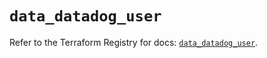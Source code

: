 # `data_datadog_user`

Refer to the Terraform Registry for docs: [`data_datadog_user`](https://registry.terraform.io/providers/datadog/datadog/3.43.0/docs/data-sources/user).
